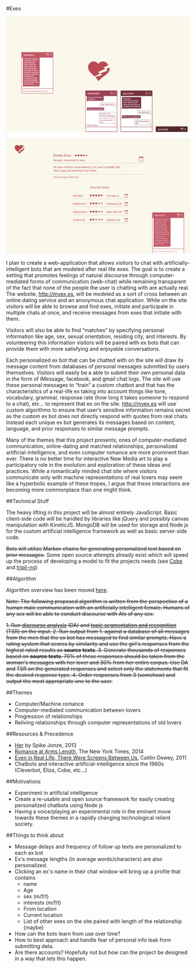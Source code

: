 #Exes

![Screenshot](mock_up.png)

![Screenshot 2](mock_up_2.png)

I plan to create a web-application that allows visitors to chat with artificially-intelligent bots that are modeled after real life exes. The goal is to create a setting that promotes feelings of natural discourse through computer-mediated forms of communication (web-chat) while remaining transparent of the fact that none of the people the user is chatting with are actually real. The website, http://myex.es, will be modeled as a sort of cross between an online dating service and an anonymous chat application. While on the site visitors will be able to browse and find exes, initiate and participate in multiple chats at once, and receive messages from exes that initiate with them. 

Visitors will also be able to find “matches” by specifying personal information like age, sex, sexual orientation, residing city, and interests. By volunteering this information visitors will be paired with ex bots that can provide them with more satisfying and enjoyable conversations.

Each personalized ex bot that can be chatted with on the site will draw its message content from databases of personal messages submitted by users themselves. Visitors will easily be a able to submit their own personal data in the form of iMessage, facebook, and gmail chat logs. The site will use these personal messages to “train” a custom chatbot and that has the characteristics of a real-life ex taking into account things like tone, vocabulary, grammar, response rate (how long it takes someone to respond to a chat), etc… to represent that ex on the site. http://myex.es will use custom algorithms to ensure that user’s sensitive information remains secret as the custom ex bot does not directly respond with quotes from real chats. Instead each unique ex bot generates its messages based on content, language, and prior responses to similar message prompts.

Many of the themes that this project presents; ones of computer-mediated communication, online-dating and matched relationships, personalized artificial-intelligence, and even computer romance are more prominent than ever. There is no better time for interactive New Media art to play a participatory role in the evolution and exploration of these ideas and practices. While a romantically minded chat site where visitors communicate only with machine representations of real lovers may seem like a hyperbolic example of these tropes, I argue that these interactions are becoming more commonplace than one might think.

##Technical Stuff

The heavy lifting in this project will be almost entirely JavaScript. Basic client-side code will be handled by libraries like jQuery and possibly canvas manipulation with KineticJS. MongoDB will be used for storage and Node js for the custom artificial intelligence framework as well as basic server-side code. 

~~Bots will utilize Markov chains for generating personalized text based on prior messages.~~ Some open source attempts already exist which will speed up the process of developing a model to fit the projects needs (see [Cobe](https://github.com/pteichman/cobe) and [tripli-ng](https://github.com/spion/triplie-ng))


##Algorithm

Algorithm overview has been moved [here](https://github.com/brannondorsey/exchatter/blob/master/proposed_algorithm.md).

~~Note: The following proposed algorithm is written from the perspective of a human male communication with an artificially intelligent female. Humans of any sex will be able to conduct discourse with AIs of any sex.~~

~~1. Run [discourse analysis](http://en.wikipedia.org/wiki/Discourse_analysis) (DA) and [topic segmentation and recognition](http://en.wikipedia.org/wiki/Topic_segmentation) (TSR) on the input.
2. Run output from 1. against a database of all messages from the men that the ex bot has messaged to find similar prompts. Have a rating system that scores by similarity and use the girl's responses from the highest rated results as __source texts__.
3. Generate thousands of responses based on __source texts__. 70% of these responses should be taken from the woman's messages with her lover and 30% from her entire corpus. Use DA and TSR on the generated responses and select only the statements that fit the desired response type.
4. Order responses from 3 (somehow) and output the most appropriate one to the user.~~

##Themes

- Computer/Machine romance
- Computer-mediated communication between lovers
- Progression of relationships
- Reliving relationships through computer representations of old lovers

##Resources & Precedence

- [Her](http://www.imdb.com/title/tt1798709/) by Spike Jonze, 2013
- [Romance at Arms Length](http://www.nytimes.com/2014/02/09/sunday-review/romance-at-arms-length.html?_r=0), The New York Times, 2014
- [Even in Real Life, There Were Screens Between Us](http://www.nytimes.com/2011/05/01/fashion/01Modern.html?pagewanted=all&_r=0), Caitlin Dewey, 2011
- Chatbots and interactive artificial-intelligence since the 1960s (Cleverbot, Eliza, Cobe, etc...)

##Motivations

- Experiment in artificial intelligence
- Create a re-usable and open source framework for easily creating personalized chatbots using Node js
- Having a voice/playing an experimental role in the eminent move towards these themes in a rapidly changing technological relient society.

##Things to think about

- Message delays and frequency of follow up texts are personalized to each ex bot
- Ex's message lengths (in average words/characters) are also personalized.
- Clicking an ex's name in their chat window will bring up a profile that contains
	- name
	- Age
	- sex (m/f/t)
	- interests (m/f/t)
	- From location
	- Current location
	- List of other exes on the site paired with length of the relationship (maybe)
- How can the bots learn from use over time?
- How to best approach and handle fear of personal info leak from submitting data.
- Are there accounts? Hopefully not but how can the project be designed in a way that lets this happen.


	
	